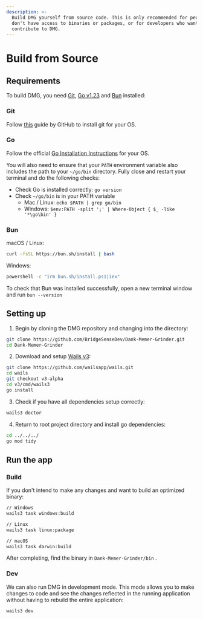 ```yaml
---
description: >-
  Build DMG yourself from source code. This is only recommended for people who
  don't have access to binaries or packages, or for developers who want to
  contribute to DMG.
---
```


# Build from Source

## Requirements

To build DMG, you need [Git](https://git-scm.com/), [Go v1.23](https://go.dev/) and [Bun](https://bun.sh/) installed:

### Git

Follow [this](https://github.com/git-guides/install-git) guide by GitHub to install git for your OS.

### Go

Follow the official [Go Installation Instructions](https://go.dev/doc/install) for your OS.

You will also need to ensure that your `PATH` environment variable also includes the path to your `~/go/bin` directory. Fully close and restart your terminal and do the following checks:

* Check Go is installed correctly: `go version`
* Check `~/go/bin` is in your PATH variable
  * Mac / Linux: `echo $PATH | grep go/bin`
  * Windows: `$env:PATH -split ';' | Where-Object { $_ -like '*\go\bin' }`

### Bun

macOS / Linux:

```sh
curl -fsSL https://bun.sh/install | bash
```

Windows:

```sh
powershell -c "irm bun.sh/install.ps1|iex"
```

To check that Bun was installed successfully, open a new terminal window and run `bun --version`

## Setting up

1. Begin by cloning the DMG repository and changing into the directory:

```sh
git clone https://github.com/BridgeSenseDev/Dank-Memer-Grinder.git
cd Dank-Memer-Grinder
```

2. Download and setup [Wails v3](https://v3alpha.wails.io/):

```sh
git clone https://github.com/wailsapp/wails.git
cd wails
git checkout v3-alpha
cd v3/cmd/wails3
go install
```

3. Check if you have all dependencies setup correctly:

```sh
wails3 doctor
```

4. Return to root project directory and install go dependencies:

```sh
cd ../../../
go mod tidy
```

## Run the app

### Build

If you don't intend to make any changes and want to build an optimized binary:

```sh
// Windows
wails3 task windows:build

// Linux
wails3 task linux:package

// macOS
wails3 task darwin:build
```

After completing, find the binary in `Dank-Memer-Grinder/bin` .

### Dev

We can also run DMG in development mode. This mode allows you to make changes to code and see the changes reflected in the running application without having to rebuild the entire application:

```sh
wails3 dev
```
